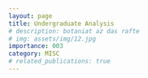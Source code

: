 ```yaml
---
layout: page
title: Undergraduate Analysis
# description: botaniat az das rafte
# img: assets/img/12.jpg
importance: 003
category: MISC
# related_publications: true
---
```


<!-- ### References -->